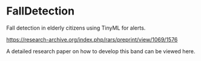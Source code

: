 # FallDetection
Fall detection in elderly citizens using TinyML for alerts. 


https://research-archive.org/index.php/rars/preprint/view/1069/1576

A detailed research paper on how to develop this band can be viewed here. 
